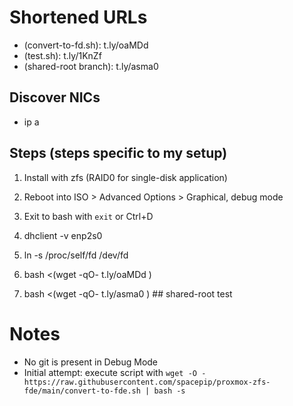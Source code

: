 # Shortened URLs
- (convert-to-fd.sh): t.ly/oaMDd 
- (test.sh): t.ly/1KnZf
- (shared-root branch): t.ly/asma0

## Discover NICs
- ip a

## Steps (steps specific to my setup)
1. Install with zfs (RAID0 for single-disk application)
2. Reboot into ISO > Advanced Options > Graphical, debug mode
3. Exit to bash with `exit` or Ctrl+D
4. dhclient -v enp2s0
5. ln -s /proc/self/fd /dev/fd
6. bash <(wget -qO- t.ly/oaMDd )

7. bash <(wget -qO- t.ly/asma0 )  ## shared-root test


# Notes
- No git is present in Debug Mode
- Initial attempt: execute script with `wget -O - https://raw.githubusercontent.com/spacepip/proxmox-zfs-fde/main/convert-to-fde.sh | bash -s`
